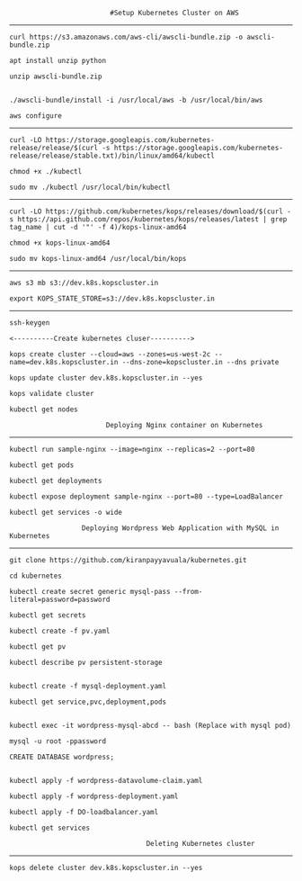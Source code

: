                              #Setup Kubernetes Cluster on AWS
---------------------------------------------------------------------------------
```
curl https://s3.amazonaws.com/aws-cli/awscli-bundle.zip -o awscli-bundle.zip

apt install unzip python

unzip awscli-bundle.zip


./awscli-bundle/install -i /usr/local/aws -b /usr/local/bin/aws

aws configure
```
-------------------------------------------------------------------------------------
```
curl -LO https://storage.googleapis.com/kubernetes-release/release/$(curl -s https://storage.googleapis.com/kubernetes-release/release/stable.txt)/bin/linux/amd64/kubectl

chmod +x ./kubectl

sudo mv ./kubectl /usr/local/bin/kubectl
 ```
--------------------------------------------------------------------------------------
 ``` 
curl -LO https://github.com/kubernetes/kops/releases/download/$(curl -s https://api.github.com/repos/kubernetes/kops/releases/latest | grep tag_name | cut -d '"' -f 4)/kops-linux-amd64

chmod +x kops-linux-amd64

sudo mv kops-linux-amd64 /usr/local/bin/kops
``` 
---------------------------------------------------------------------------------------
```
aws s3 mb s3://dev.k8s.kopscluster.in
 
export KOPS_STATE_STORE=s3://dev.k8s.kopscluster.in
```
---------------------------------------------------------------------------------------- 
```
ssh-keygen

<----------Create kubernetes cluser---------->

kops create cluster --cloud=aws --zones=us-west-2c --name=dev.k8s.kopscluster.in --dns-zone=kopscluster.in --dns private

kops update cluster dev.k8s.kopscluster.in --yes

kops validate cluster

kubectl get nodes 
```
                            Deploying Nginx container on Kubernetes
------------------------------------------------------------------------------
```
kubectl run sample-nginx --image=nginx --replicas=2 --port=80

kubectl get pods

kubectl get deployments

kubectl expose deployment sample-nginx --port=80 --type=LoadBalancer

kubectl get services -o wide
```
                      Deploying Wordpress Web Application with MySQL in Kubernetes
-----------------------------------------------------------------------------
```
git clone https://github.com/kiranpayyavuala/kubernetes.git

cd kubernetes

kubectl create secret generic mysql-pass --from-literal=password=password

kubectl get secrets

kubectl create -f pv.yaml

kubectl get pv

kubectl describe pv persistent-storage


kubectl create -f mysql-deployment.yaml

kubectl get service,pvc,deployment,pods


kubectl exec -it wordpress-mysql-abcd -- bash (Replace with mysql pod)

mysql -u root -ppassword

CREATE DATABASE wordpress;


kubectl apply -f wordpress-datavolume-claim.yaml

kubectl apply -f wordpress-deployment.yaml

kubectl apply -f DO-loadbalancer.yaml

kubectl get services
```
                                      Deleting Kubernetes cluster
------------------------------------------------------------------------------
```
kops delete cluster dev.k8s.kopscluster.in --yes
```
